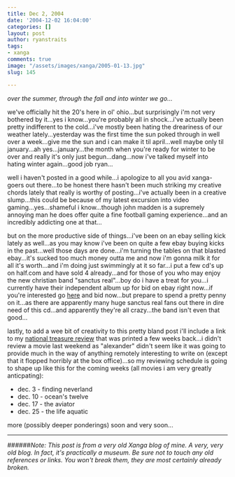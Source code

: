 ```yaml
---
title: Dec 2, 2004
date: '2004-12-02 16:04:00'
categories: []
layout: post
author: ryanstraits
tags:
- xanga
comments: true
image: "/assets/images/xanga/2005-01-13.jpg"
slug: 145

---
```

<em>over the summer, through the fall and into winter we go...</em>

<!-- break -->

we've officially hit the 20's here in ol' ohio...but surprisingly i'm not very bothered by it...yes i know...you're probably all in shock...i've actually been pretty indifferent to the cold...i've mostly been hating the dreariness of our weather lately...yesterday was the first time the sun poked through in well over a week...give me the sun and i can make it til april...well maybe only til january...ah yes...january...the month when you're ready for winter to be over and really it's only just begun...dang...now i've talked myself into hating winter again...good job ryan...

well i haven't posted in a good while...i apologize to all you avid xanga-goers out there...to be honest there hasn't been much striking my creative chords lately that really is worthy of posting...i've actually been in a creative slump...this could be because of my latest excursion into video gaming...yes...shameful i know...though john madden is a supremely annoying man he does offer quite a fine football gaming experience...and an incredibly addicting one at that...

but on the more productive side of things...i've been on an ebay selling kick lately as well...as you may know i've been on quite a few ebay buying kicks in the past...well those days are done...i'm turning the tables on that blasted ebay...it's sucked too much money outta me and now i'm gonna milk it for all it's worth...and i'm doing just swimmingly at it so far...i put a few cd's up on half.com and have sold 4 already...and for those of you who may enjoy the new christian band "sanctus real"...boy do i have a treat for you...i currently have their independent album up for bid on ebay right now...if you're interested go <a href="http://cgi.ebay.com/ws/eBayISAPI.dll?ViewItem&amp;rd=1&amp;item=4056175229&amp;ssPageName=STRK:MESE:IT" target="_blank">here</a> and bid now...but prepare to spend a pretty penny on it...as there are apparently many huge sanctus real fans out there in dire need of this cd...and apparently they're all crazy...the band isn't even that good...

lastly, to add a wee bit of creativity to this pretty bland post i'll include a link to my <a href="http://www.the-review.com/archive/11222004/PDF/C06.pdf" target="_blank">national treasure review</a> that was printed a few weeks back...i didn't review a movie last weekend as "alexander" didn't seem like it was going to provide much in the way of anything remotely interesting to write on (except that it flopped horribly at the box office)...so my reviewing schedule is going to shape up like this for the coming weeks (all movies i am very greatly anticpating):
<ul>
	<li>dec. 3 - finding neverland</li>
	<li>dec. 10 - ocean's twelve</li>
	<li>dec. 17 - the aviator</li>
	<li>dec. 25 - the life aquatic</li>
</ul>
more (possibly deeper ponderings) soon and very soon...

---

######*Note: This post is from a very old Xanga blog of mine. A very, very old blog. In fact, it's practically a museum. Be sure not to touch any old references or links. You won't break them, they are most certainly already broken.*